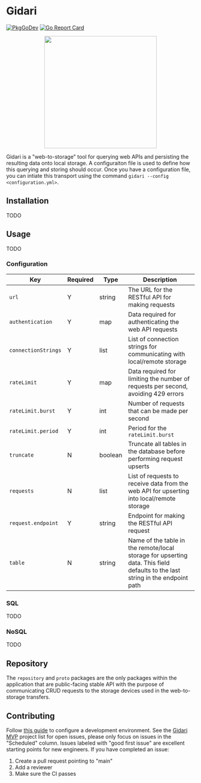 # Gidari

[![PkgGoDev](https://img.shields.io/badge/go.dev-docs-007d9c?logo=go&logoColor=white)](https://pkg.go.dev/github.com/alpine-hodler/gidari)
[![Go Report Card](https://goreportcard.com/badge/github.com/alpine-hodler/gidari)](https://goreportcard.com/report/github.com/alpine-hodler/gidari)

<p align="center"><img src="https://raw.githubusercontent.com/alpine-hodler/gidari/main/etc/assets/gidari-gopher.png" width="300"></p>

Gidari is a "web-to-storage" tool for querying web APIs and persisting the resulting data onto local storage. A configuraiton file is used to define how this querying and storing should occur. Once you have a configuration file, you can intiate this transport using the command `gidari --config <configuration.yml>`.

## Installation

TODO

## Usage

TODO

### Configuration

| Key                 | Required | Type    | Description                                                                                                                   |
|---------------------|----------|---------|-------------------------------------------------------------------------------------------------------------------------------|
| `url`               | Y        | string  | The URL for the RESTful API for making requests                                                                               |
| `authentication`    | Y        | map     | Data required for authenticating the web API requests                                                                         |
| `connectionStrings` | Y        | list    | List of connection strings for communicating with local/remote storage                                                        |
| `rateLimit`         | Y        | map     | Data required for limiting the number of requests per second, avoiding 429 errors                                             |
| `rateLimit.burst`   | Y        | int     | Number of requests that can be made per second                                                                                |
| `rateLimit.period`  | Y        | int     | Period for the `rateLimit.burst`                                                                                              |
| `truncate`          | N        | boolean | Truncate all tables in the database before performing request upserts                                                         |
| `requests`          | N        | list    | List of requests to receive data from the web API for upserting into local/remote storage                                     |
| `request.endpoint`  | Y        | string  | Endpoint for making the RESTful API request                                                                                   |
| `table`             | N        | string  | Name of the table in the remote/local storage for upserting data. This field defaults to the last string in the endpoint path |

### SQL

TODO

### NoSQL

TODO

## Repository

The `repository` and `proto` packages are the only packages within the application that are public-facing stable API with the purpose of communicating CRUD requests to the storage devices used in the web-to-storage transfers.

## Contributing

Follow [this guide](docs/development.md) to configure a development environment. See the [Gidari MVP](https://github.com/orgs/alpine-hodler/projects/3) project list for open issues, please only focus on issues in the "Scheduled" column. Issues labeled with "good first issue" are excellent starting points for new engineers. If you have completed an issue:

1. Create a pull request pointing to "main"
2. Add a reviewer
3. Make sure the CI passes

